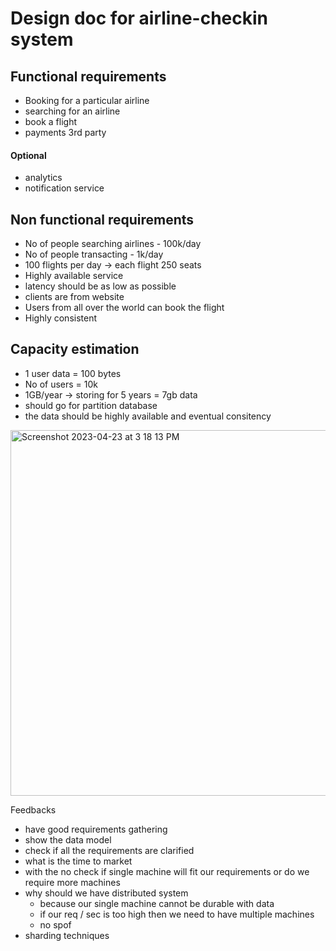 # Design doc for airline-checkin system

## Functional requirements
- Booking for a particular airline
- searching for an airline
- book a flight
- payments 3rd party

#### Optional
- analytics
- notification service


## Non functional requirements
- No of people searching airlines - 100k/day
- No of people transacting - 1k/day
- 100 flights per day -> each flight 250 seats
- Highly available service
- latency should be as low as possible
- clients are from website
- Users from all over the world can book the flight
- Highly consistent 

## Capacity estimation
-  1 user data = 100 bytes
-  No of users = 10k 
-  1GB/year -> storing for 5 years = 7gb data 
-  should go for partition database
-  the data should be highly available and eventual consitency


<img width="585" alt="Screenshot 2023-04-23 at 3 18 13 PM" src="https://user-images.githubusercontent.com/52795644/233832432-f1b3973b-70ea-4dd9-8f87-9cd012fd2528.png">


Feedbacks
- have good requirements gathering
- show the data model
- check if all the requirements are clarified
- what is the time to market
- with the no check if single machine will fit our requirements or do we require more machines
- why should we have distributed system 
  - because our single machine cannot be durable with data
  - if our req / sec is too high then we need to have multiple machines
  - no spof
- sharding techniques

